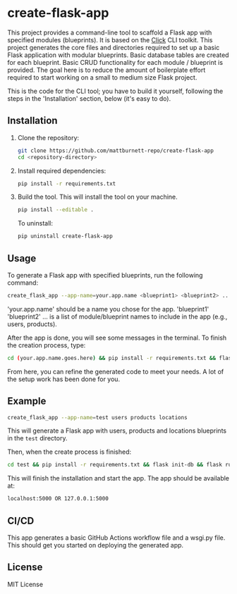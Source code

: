# create-flask-app

This project provides a command-line tool to scaffold a Flask app with specified modules (blueprints). It is based on the [Click](https://click.palletsprojects.com/en/stable/) CLI toolkit. This project generates the core files and directories required to set up a basic Flask application with modular blueprints. Basic database tables are created for each blueprint. Basic CRUD functionality for each module / blueprint is provided. The goal here is to reduce the amount of boilerplate effort required to start working on a small to medium size Flask project.

This is the code for the CLI tool; you have to build it yourself, following the steps in the 'Installation' section, below (it's easy to do). 

## Installation
1. Clone the repository:
   ```bash
   git clone https://github.com/mattburnett-repo/create-flask-app
   cd <repository-directory>
2. Install required dependencies:

    ```bash
    pip install -r requirements.txt
    ```
3. Build the tool. This will install the tool on your machine.
   ```bash
   pip install --editable .
   ```
   To uninstall:
   ```bash
   pip uninstall create-flask-app
   ```
## Usage
To generate a Flask app with specified blueprints, run the following command:

  ```bash
  create_flask_app --app-name=your.app.name <blueprint1> <blueprint2> ...
  ```

  'your.app.name' should be a name you chose for the app.
  'blueprint1' 'blueprint2' ... is a list of module/blueprint names to include in the app (e.g., users, products).

  After the app is done, you will see some messages in the terminal. To finish the creation process, type:
  ```bash
  cd (your.app.name.goes.here) && pip install -r requirements.txt && flask init-db && flask run
  ```

  From here, you can refine the generated code to meet your needs. A lot of the setup work has been done for you.

## Example
  ```bash
  create_flask_app --app-name=test users products locations
  ```
  This will generate a Flask app with users, products and locations blueprints in the `test` directory.

  Then, when the create process is finished:
  ```bash
  cd test && pip install -r requirements.txt && flask init-db && flask run
  ```
  This will finish the installation and start the app. The app should be available at:
  ```bash
  localhost:5000 OR 127.0.0.1:5000
  ```

## CI/CD
This app generates a basic GitHub Actions workflow file and a wsgi.py file. This should get you started on deploying the generated app.

## License
MIT License
